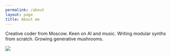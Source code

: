 ```yaml
---
permalink: /about
layout: page
title: About me
---
```


Creative coder from Moscow. Keen on AI and music. Writing modular synths from scratch. Growing generative mushrooms.

![](https://www.github.com/ferluht/ferluht.github.io/assets/imgs/avatar.jpg)
